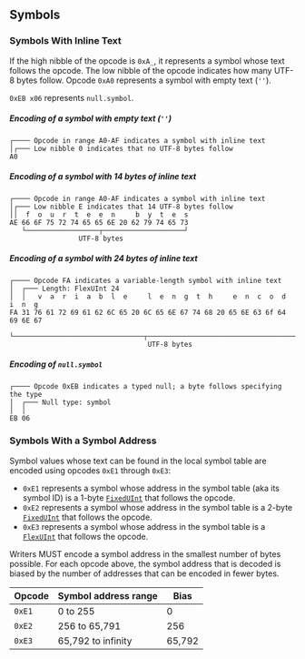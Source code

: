 ## Symbols

### Symbols With Inline Text

If the high nibble of the opcode is `0xA_`, it represents a symbol whose text follows the opcode. The low nibble of the
opcode indicates how many UTF-8 bytes follow. Opcode `0xA0` represents a symbol with empty text (`''`).

`0xEB x06` represents `null.symbol`.

##### Encoding of a symbol with empty text (`''`)
```
┌──── Opcode in range A0-AF indicates a symbol with inline text
│┌─── Low nibble 0 indicates that no UTF-8 bytes follow
A0
```

##### Encoding of a symbol with 14 bytes of inline text
```
┌──── Opcode in range A0-AF indicates a symbol with inline text
│┌─── Low nibble E indicates that 14 UTF-8 bytes follow
││  f  o  u  r  t  e  e  n     b  y  t  e  s
AE 66 6F 75 72 74 65 65 6E 20 62 79 74 65 73
   └──────────────────┬────────────────────┘
                 UTF-8 bytes
```

##### Encoding of a symbol with 24 bytes of inline text
```
┌──── Opcode FA indicates a variable-length symbol with inline text
│  ┌─── Length: FlexUInt 24
│  │   v  a  r  i  a  b  l  e     l  e  n  g  t  h     e  n  c  o  d  i  n  g
FA 31 76 61 72 69 61 62 6C 65 20 6C 65 6E 67 74 68 20 65 6E 63 6f 64 69 6E 67
      └────────────────────────────────┬────────────────────────────────────┘
                                  UTF-8 bytes
```

##### Encoding of `null.symbol`
```
┌──── Opcode 0xEB indicates a typed null; a byte follows specifying the type
│  ┌─── Null type: symbol
│  │
EB 06
```


### Symbols With a Symbol Address

Symbol values whose text can be found in the local symbol table are encoded using opcodes `0xE1` through `0xE3`:

* `0xE1` represents a symbol whose address in the symbol table (aka its symbol ID) is a 1-byte
[`FixedUInt`](#fixeduint) that follows the opcode.
* `0xE2` represents a symbol whose address in the symbol table is a 2-byte [`FixedUInt`](#fixeduint) that follows
the opcode.
* `0xE3` represents a symbol whose address in the symbol table is a [`FlexUInt`](#flexuint) that follows the opcode.

Writers MUST encode a symbol address in the smallest number of bytes possible. For each opcode above, the symbol
address that is decoded is biased by the number of addresses that can be encoded in fewer bytes.

| Opcode | Symbol address range | Bias   |
|--------|----------------------|--------|
| `0xE1` | 0 to 255             | 0      |
| `0xE2` | 256 to 65,791        | 256    |
| `0xE3` | 65,792 to infinity   | 65,792 |
